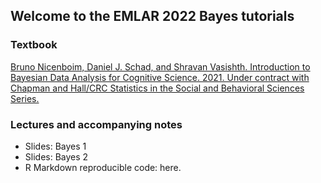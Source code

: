 ## Welcome to the EMLAR 2022 Bayes tutorials

### Textbook

[Bruno Nicenboim, Daniel J. Schad, and Shravan Vasishth. Introduction to Bayesian Data Analysis for Cognitive Science. 2021. Under contract with Chapman and Hall/CRC Statistics in the Social and Behavioral Sciences Series.](https://vasishth.github.io/bayescogsci/)

### Lectures and accompanying notes

- Slides: Bayes 1
- Slides: Bayes 2
- R Markdown reproducible code: here.

